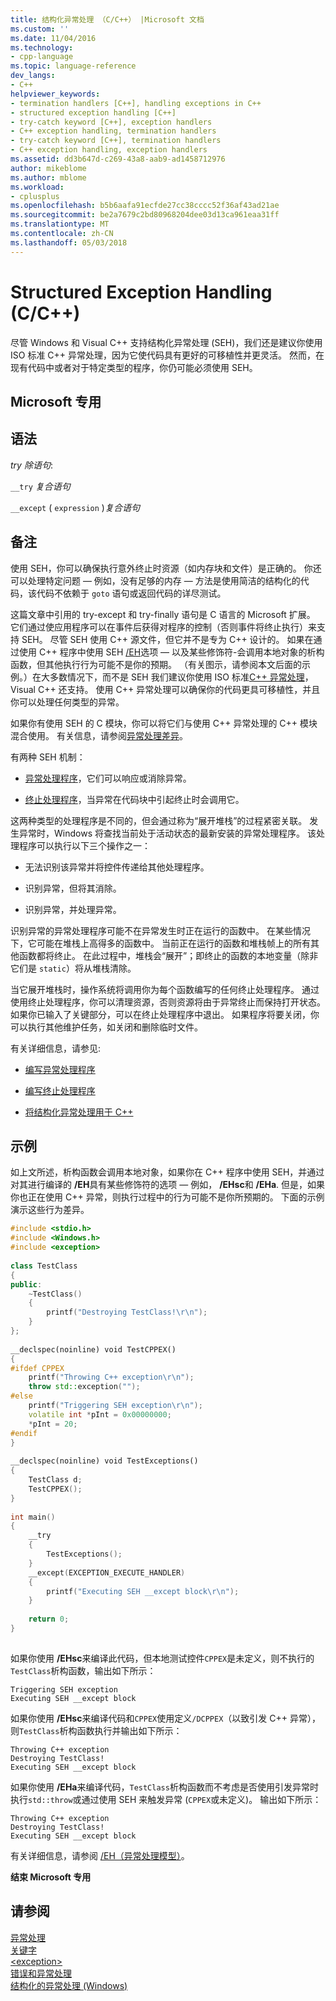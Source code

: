 ```yaml
---
title: 结构化异常处理 （C/C++） |Microsoft 文档
ms.custom: ''
ms.date: 11/04/2016
ms.technology:
- cpp-language
ms.topic: language-reference
dev_langs:
- C++
helpviewer_keywords:
- termination handlers [C++], handling exceptions in C++
- structured exception handling [C++]
- try-catch keyword [C++], exception handlers
- C++ exception handling, termination handlers
- try-catch keyword [C++], termination handlers
- C++ exception handling, exception handlers
ms.assetid: dd3b647d-c269-43a8-aab9-ad1458712976
author: mikeblome
ms.author: mblome
ms.workload:
- cplusplus
ms.openlocfilehash: b5b6aafa91ecfde27cc38cccc52f36af43ad21ae
ms.sourcegitcommit: be2a7679c2bd80968204dee03d13ca961eaa31ff
ms.translationtype: MT
ms.contentlocale: zh-CN
ms.lasthandoff: 05/03/2018
---
```

# <a name="structured-exception-handling-cc"></a>Structured Exception Handling (C/C++)
尽管 Windows 和 Visual C++ 支持结构化异常处理 (SEH)，我们还是建议你使用 ISO 标准 C++ 异常处理，因为它使代码具有更好的可移植性并更灵活。 然而，在现有代码中或者对于特定类型的程序，你仍可能必须使用 SEH。  
  
## <a name="microsoft-specific"></a>Microsoft 专用  
  
## <a name="grammar"></a>语法  
 *try 除语句*:  
  
 `__try` *复合语句*  
  
 `__except` ( `expression` )*复合语句*  
  
## <a name="remarks"></a>备注  
 使用 SEH，你可以确保执行意外终止时资源（如内存块和文件）是正确的。 你还可以处理特定问题 — 例如，没有足够的内存 — 方法是使用简洁的结构化的代码，该代码不依赖于 `goto` 语句或返回代码的详尽测试。  
  
 这篇文章中引用的 try-except 和 try-finally 语句是 C 语言的 Microsoft 扩展。 它们通过使应用程序可以在事件后获得对程序的控制（否则事件将终止执行）来支持 SEH。 尽管 SEH 使用 C++ 源文件，但它并不是专为 C++ 设计的。 如果在通过使用 C++ 程序中使用 SEH [/EH](../build/reference/eh-exception-handling-model.md)选项 — 以及某些修饰符-会调用本地对象的析构函数，但其他执行行为可能不是你的预期。 （有关图示，请参阅本文后面的示例。）在大多数情况下，而不是 SEH 我们建议你使用 ISO 标准[C++ 异常处理](../cpp/try-throw-and-catch-statements-cpp.md)，Visual C++ 还支持。 使用 C++ 异常处理可以确保你的代码更具可移植性，并且你可以处理任何类型的异常。  
  
 如果你有使用 SEH 的 C 模块，你可以将它们与使用 C++ 异常处理的 C++ 模块混合使用。 有关信息，请参阅[异常处理差异](../cpp/exception-handling-differences.md)。  
  
 有两种 SEH 机制：  
  
-   [异常处理程序](../cpp/writing-an-exception-handler.md)，它们可以响应或消除异常。  
  
-   [终止处理程序](../cpp/writing-a-termination-handler.md)，当异常在代码块中引起终止时会调用它。  
  
 这两种类型的处理程序是不同的，但会通过称为“展开堆栈”的过程紧密关联。 发生异常时，Windows 将查找当前处于活动状态的最新安装的异常处理程序。 该处理程序可以执行以下三个操作之一：  
  
-   无法识别该异常并将控件传递给其他处理程序。  
  
-   识别异常，但将其消除。  
  
-   识别异常，并处理异常。  
  
 识别异常的异常处理程序可能不在异常发生时正在运行的函数中。 在某些情况下，它可能在堆栈上高得多的函数中。 当前正在运行的函数和堆栈帧上的所有其他函数都将终止。 在此过程中，堆栈会“展开”；即终止的函数的本地变量（除非它们是 `static`）将从堆栈清除。  
  
 当它展开堆栈时，操作系统将调用你为每个函数编写的任何终止处理程序。 通过使用终止处理程序，你可以清理资源，否则资源将由于异常终止而保持打开状态。 如果你已输入了关键部分，可以在终止处理程序中退出。 如果程序将要关闭，你可以执行其他维护任务，如关闭和删除临时文件。  
  
 有关详细信息，请参见:  
  
-   [编写异常处理程序](../cpp/writing-an-exception-handler.md)  
  
-   [编写终止处理程序](../cpp/writing-a-termination-handler.md)  
  
-   [将结构化异常处理用于 C++](../cpp/using-structured-exception-handling-with-cpp.md)  
  
## <a name="example"></a>示例  
 如上文所述，析构函数会调用本地对象，如果你在 C++ 程序中使用 SEH，并通过对其进行编译的 **/EH**具有某些修饰符的选项 — 例如， **/EHsc**和 **/EHa**. 但是，如果你也正在使用 C++ 异常，则执行过程中的行为可能不是你所预期的。 下面的示例演示这些行为差异。  
  
```cpp  
#include <stdio.h>  
#include <Windows.h>  
#include <exception>  
  
class TestClass  
{  
public:  
    ~TestClass()  
    {  
        printf("Destroying TestClass!\r\n");  
    }  
};  
  
__declspec(noinline) void TestCPPEX()  
{  
#ifdef CPPEX  
    printf("Throwing C++ exception\r\n");  
    throw std::exception("");  
#else  
    printf("Triggering SEH exception\r\n");  
    volatile int *pInt = 0x00000000;  
    *pInt = 20;  
#endif  
}  
  
__declspec(noinline) void TestExceptions()  
{  
    TestClass d;  
    TestCPPEX();  
}  
  
int main()  
{  
    __try  
    {  
        TestExceptions();  
    }  
    __except(EXCEPTION_EXECUTE_HANDLER)  
    {  
        printf("Executing SEH __except block\r\n");  
    }  
  
    return 0;  
}  
  
```  
  
 如果你使用 **/EHsc**来编译此代码，但本地测试控件`CPPEX`是未定义，则不执行的`TestClass`析构函数，输出如下所示：  
  
```Output  
Triggering SEH exception  
Executing SEH __except block  
```  
  
 如果你使用 **/EHsc**来编译代码和`CPPEX`使用定义`/DCPPEX`（以致引发 C++ 异常），则`TestClass`析构函数执行并输出如下所示：  
  
```Output  
Throwing C++ exception  
Destroying TestClass!  
Executing SEH __except block  
```  
  
 如果你使用 **/EHa**来编译代码，`TestClass`析构函数而不考虑是否使用引发异常时执行`std::throw`或通过使用 SEH 来触发异常 (`CPPEX`或未定义)。 输出如下所示：  
  
```Output  
Throwing C++ exception  
Destroying TestClass!  
Executing SEH __except block  
```  
  
 有关详细信息，请参阅 [/EH（异常处理模型）](../build/reference/eh-exception-handling-model.md)。  
  
**结束 Microsoft 专用**  
  
## <a name="see-also"></a>请参阅  
 [异常处理](../cpp/exception-handling-in-visual-cpp.md)   
 [关键字](../cpp/keywords-cpp.md)   
 [\<exception>](../standard-library/exception.md)   
 [错误和异常处理](../cpp/errors-and-exception-handling-modern-cpp.md)   
 [结构化的异常处理 (Windows)](http://msdn.microsoft.com/library/windows/desktop/ms680657.aspx)